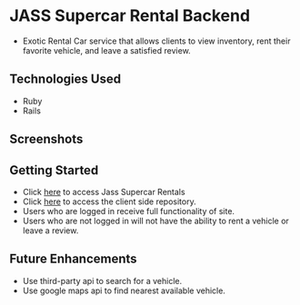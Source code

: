 # JASS Supercar Rental Backend
- Exotic Rental Car service that allows clients to view inventory, rent their favorite vehicle, and leave a satisfied review. 

## Technologies Used
- Ruby
- Rails

## Screenshots

## Getting Started
- Click [here]() to access Jass Supercar Rentals
- Click [here]() to access the client side repository.
- Users who are logged in receive full functionality of site.
- Users who are not logged in will not have the ability to rent a vehicle or leave a review.

## Future Enhancements
- Use third-party api to search for a vehicle.
- Use google maps api to find nearest available vehicle.